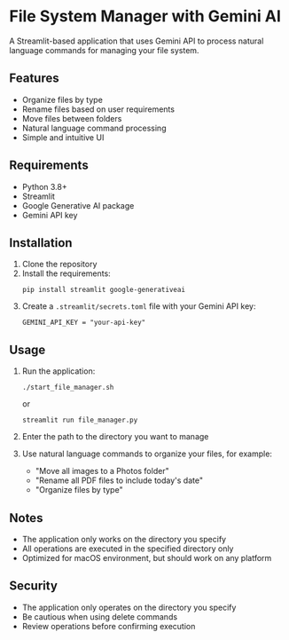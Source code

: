 # File System Manager with Gemini AI

A Streamlit-based application that uses Gemini API to process natural language commands for managing your file system.

## Features

- Organize files by type
- Rename files based on user requirements
- Move files between folders
- Natural language command processing
- Simple and intuitive UI

## Requirements

- Python 3.8+
- Streamlit
- Google Generative AI package
- Gemini API key

## Installation

1. Clone the repository
2. Install the requirements:
   ```
   pip install streamlit google-generativeai
   ```
3. Create a `.streamlit/secrets.toml` file with your Gemini API key:
   ```
   GEMINI_API_KEY = "your-api-key"
   ```

## Usage

1. Run the application:
   ```
   ./start_file_manager.sh
   ```
   or
   ```
   streamlit run file_manager.py
   ```

2. Enter the path to the directory you want to manage
3. Use natural language commands to organize your files, for example:
   - "Move all images to a Photos folder"
   - "Rename all PDF files to include today's date"
   - "Organize files by type"

## Notes

- The application only works on the directory you specify
- All operations are executed in the specified directory only
- Optimized for macOS environment, but should work on any platform

## Security

- The application only operates on the directory you specify
- Be cautious when using delete commands
- Review operations before confirming execution
